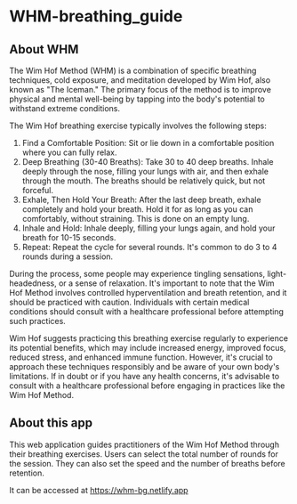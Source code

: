 # WHM-breathing_guide
## About WHM
The Wim Hof Method (WHM) is a combination of specific breathing techniques, cold exposure, and meditation developed by Wim Hof, also known as "The Iceman." The primary focus of the method is to improve physical and mental well-being by tapping into the body's potential to withstand extreme conditions.

The Wim Hof breathing exercise typically involves the following steps:

1. Find a Comfortable Position: Sit or lie down in a comfortable position where you can fully relax.
2. Deep Breathing (30-40 Breaths): Take 30 to 40 deep breaths. Inhale deeply through the nose, filling your lungs with air, and then exhale through the mouth. The breaths should be relatively quick, but not forceful.
3. Exhale, Then Hold Your Breath: After the last deep breath, exhale completely and hold your breath. Hold it for as long as you can comfortably, without straining. This is done on an empty lung.
4. Inhale and Hold: Inhale deeply, filling your lungs again, and hold your breath for 10-15 seconds.
5. Repeat: Repeat the cycle for several rounds. It's common to do 3 to 4 rounds during a session.

During the process, some people may experience tingling sensations, light-headedness, or a sense of relaxation. It's important to note that the Wim Hof Method involves controlled hyperventilation and breath retention, and it should be practiced with caution. Individuals with certain medical conditions should consult with a healthcare professional before attempting such practices.

Wim Hof suggests practicing this breathing exercise regularly to experience its potential benefits, which may include increased energy, improved focus, reduced stress, and enhanced immune function. However, it's crucial to approach these techniques responsibly and be aware of your own body's limitations. If in doubt or if you have any health concerns, it's advisable to consult with a healthcare professional before engaging in practices like the Wim Hof Method.

## About this app
This web application guides practitioners of the Wim Hof Method through their breathing exercises.  Users can select the total number of rounds for the session. They can also set the speed and the number of breaths before retention.

It can be accessed at https://whm-bg.netlify.app

